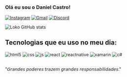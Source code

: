 ### Olá eu sou o Daniel Castro! 


[![Instagram](https://img.shields.io/badge/Instagram-E4405F?style=for-the-badge&logo=instagram&logoColor=white)](https://instagram.com/danzcastro)
[![Gmail](https://img.shields.io/badge/Gmail-D14836?style=for-the-badge&logo=gmail&logoColor=white)](https://mail.google.com/mail/u/0/#inbox?compose=VpCqJQwcqNzgPmfZSzVRnjTgGTVjKNMDJsRLmXcrJsgbvKVWgbzXrZQVnhHNNQqFdssvdcL)
[![Discord](https://img.shields.io/badge/Discord-7289DA?style=for-the-badge&logo=discord&logoColor=white)](https://discord.gg/r5Yr3u979z)

![Loko GitHub stats](https://github-readme-stats.vercel.app/api?username=LokoDrv3&show_icons=true&theme=none)

## Tecnologias que eu uso no meu dia:

<div style="display: inline_block">
  <img align="center" alt="html5" src="https://img.shields.io/badge/HTML5-E34F26?style=for-the-badge&logo=html5&logoColor=white" />
  <img align="center" alt="css" src="https://img.shields.io/badge/CSS3-1572B6?style=for-the-badge&logo=css3&logoColor=white" />
  <img align="center" alt="js" src="https://img.shields.io/badge/JavaScript-F7DF1E?style=for-the-badge&logo=javascript&logoColor=black" />
  <img align="center" alt="react" src="https://img.shields.io/badge/React-20232A?style=for-the-badge&logo=react&logoColor=61DAFB" />
  <img align="center" alt="reactnative" src="https://img.shields.io/badge/React_Native-20232A?style=for-the-badge&logo=react&logoColor=61DAFB" />
  <img align="center" alt="xamarin" src="https://img.shields.io/badge/Xamarin-3498DB?style=for-the-badge&logo=xamarin&logoColor=white" />
  <img align="center" alt="c#" src="https://img.shields.io/badge/C%23-239120?style=for-the-badge&logo=c-sharp&logoColor=white" />
 
</div><br/>

"𝘎𝘳𝘢𝘯𝘥𝘦𝘴 𝘱𝘰𝘥𝘦𝘳𝘦𝘴 𝘵𝘳𝘢𝘻𝘦𝘮
𝘨𝘳𝘢𝘯𝘥𝘦𝘴 𝘳𝘦𝘴𝘱𝘰𝘯𝘴𝘢𝘣𝘪𝘭𝘪𝘥𝘢𝘥𝘦𝘴."

